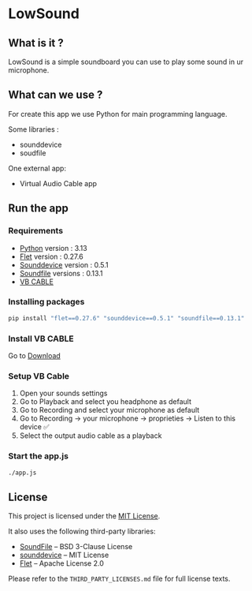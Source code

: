 # LowSound
## What is it ?
LowSound is a simple soundboard you can use to play some sound in ur microphone. 

## What can we use ?
For create this app we use Python for main programming language.

Some libraries :
- sounddevice
- soudfile

One external app:
- Virtual Audio Cable app

## Run the app

### Requirements
- [Python](https://www.python.org/downloads/) version : 3.13
- [Flet](https://flet.dev/) version : 0.27.6
- [Sounddevice](https://pypi.org/project/sounddevice/) version : 0.5.1
- [Soundfile](https://pypi.org/project/soundfile/) versions : 0.13.1
- [VB CABLE](https://vb-audio.com/Cable/)

### Installing packages
```python
pip install "flet==0.27.6" "sounddevice==0.5.1" "soundfile==0.13.1"
```
### Install VB CABLE
Go to [Download](https://vb-audio.com/Cable/)

### Setup VB Cable
1. Open your sounds settings
2. Go to Playback and select you headphone as default
3. Go to Recording and select your microphone as default
4. Go to Recording -> your microphone -> proprieties -> Listen to this device ✅
5. Select the output audio cable as a playback

### Start the app.js
```bash
./app.js
```



## License

This project is licensed under the [MIT License](LICENSE).

It also uses the following third-party libraries:

- [SoundFile](https://github.com/bastibe/python-soundfile) – BSD 3-Clause License
- [sounddevice](https://github.com/spatialaudio/python-sounddevice) – MIT License
- [Flet](https://github.com/flet-dev/flet) – Apache License 2.0

Please refer to the `THIRD_PARTY_LICENSES.md` file for full license texts.
